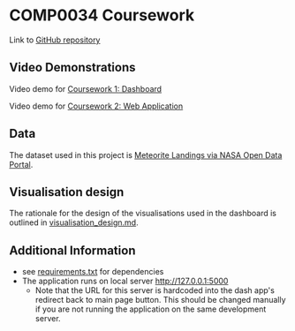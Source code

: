 # COMP0034 Coursework

Link to [GitHub repository](https://github.com/ucl-comp0035/comp0034-cw1-i-serenaives)

## Video Demonstrations
Video demo for [Coursework 1: Dashboard](https://www.youtube.com/watch?v=z-lsMgPTBN8)

Video demo for [Coursework 2: Web Application](https://youtu.be/dkCUtbyEaxE)

## Data
The dataset used in this project is [Meteorite Landings via NASA Open Data Portal](https://data.nasa.gov/Space-Science/Meteorite-Landings/gh4g-9sfh).

## Visualisation design
The rationale for the design of the visualisations used in the dashboard is outlined in [visualisation_design.md](/coursework_1/visualisation%20design/visualisation_design.md).

## Additional Information
- see [requirements.txt](/requirements.txt) for dependencies
- The application runs on local server http://127.0.0.1:5000
  - Note that the URL for this server is hardcoded into the dash app's redirect back to main page button.
  This should be changed manually if you are not running the application on the same development server. 